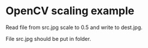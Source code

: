 OpenCV scaling example
=======
Read file from src.jpg scale to 0.5 and write to dest.jpg.

File src.jpg should be put in folder.

